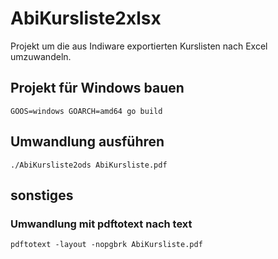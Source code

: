 # AbiKursliste2xlsx

Projekt um die aus Indiware exportierten Kurslisten nach Excel umzuwandeln.

## Projekt für Windows bauen

```shell
GOOS=windows GOARCH=amd64 go build
```

## Umwandlung ausführen

```shell
./AbiKursliste2ods AbiKursliste.pdf
```

## sonstiges

### Umwandlung mit pdftotext nach text

```shell
pdftotext -layout -nopgbrk AbiKursliste.pdf
```
